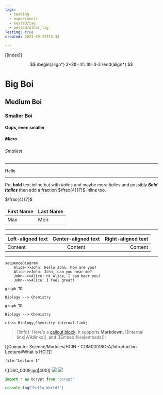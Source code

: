 ```yaml
---
tags:
  - testing
  - experiments
  - nested/tag
  - nested/other_tag
Testing: true
created: 2023-09-25T18:34

---
```


[[index]]

$$
\begin{align*}
2+2&=4\\
1&=4-3
\end{align*}
$$

# Big Boi
## Medium Boi
### Smaller Boi
#### Oops, even smaller
##### Micro
###### Smallest
****
Hello
****
Put **bold** text inline but with *italics* and maybe _more italics_ and possibly ***Bold Italics*** then add a fraction $\frac{4}{7}$ inline too.

$\frac{4}{7}$

| First Name | Last Name |
|------------|-----------|
| Max        | Moir      |
***
Left-aligned text | Center-aligned text | Right-aligned text
:-- | :--: | --:
Content | Content | Content
***
```mermaid
sequenceDiagram
    Alice->>John: Hello John, how are you?
    Alice->>John: John, can you hear me?
    John-->>Alice: Hi Alice, I can hear you!
    John-->>Alice: I feel great!
```

```mermaid
graph TD

Biology --> Chemistry
```

```mermaid
graph TD

Biology --> Chemistry

class Biology,Chemistry internal-link;
```

> [!info]-
> Here's a [callout block](https://help.obsidian.md/Editing+and+formatting/Callouts).
> It supports **Markdown**, [[Internal link|Wikilinks]], and [[Embed files|embeds]]!

[[Computer Science/Modules/HCIN - COM00018C-A/Introduction Lecture#What is HCI?]]

```query
file:"Lecture 1"
```

![[DSC_0009.jpg|400]]
![](https://www.youtube.com/watch?v=NnTvZWp5Q7o)
![](https://twitter.com/obsdmd/status/1580548874246443010)

```js showLineNumbers{5}
import * as bcrypt from "bcrypt"

console.log("Hello World!")
```